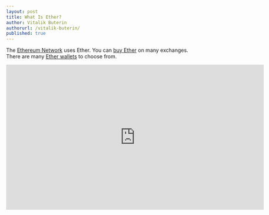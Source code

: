 ```yaml
---
layout: post
title: What Is Ether?
author: Vitalik Buterin
authorurl: /vitalik-buterin/
published: true
---
```


The <a href="/what-is-ethereum/">Ethereum Network</a> uses Ether. You can <a href="/how-to-buy-ether/">buy Ether</a> on many exchanges. There are many <a href="/ethereum-wallets/">Ether wallets</a> to choose from.

<center><iframe width="700" height="394" src="https://www.youtube.com/embed/j23HnORQXvs?rel=0" frameborder="0" allowfullscreen></iframe></center>